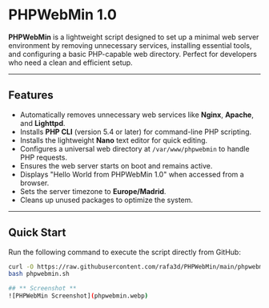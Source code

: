 # **PHPWebMin 1.0**

**PHPWebMin** is a lightweight script designed to set up a minimal web server environment by removing unnecessary services, installing essential tools, and configuring a basic PHP-capable web directory. Perfect for developers who need a clean and efficient setup.

---

## **Features**

- Automatically removes unnecessary web services like **Nginx**, **Apache**, and **Lighttpd**.
- Installs **PHP CLI** (version 5.4 or later) for command-line PHP scripting.
- Installs the lightweight **Nano** text editor for quick editing.
- Configures a universal web directory at `/var/www/phpwebmin` to handle PHP requests.
- Ensures the web server starts on boot and remains active.
- Displays "Hello World from PHPWebMin 1.0" when accessed from a browser.
- Sets the server timezone to **Europe/Madrid**.
- Cleans up unused packages to optimize the system.

---

## **Quick Start**

Run the following command to execute the script directly from GitHub:

```bash
curl -O https://raw.githubusercontent.com/rafa3d/PHPWebMin/main/phpwebmin.sh
bash phpwebmin.sh

## ** Screenshot **
![PHPWebMin Screenshot](phpwebmin.webp)
